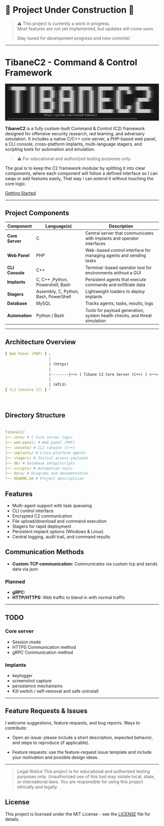 # 🚧 Project Under Construction 🚧

> ⚠️ This project is currently a work in progress.  
> Most features are not yet implemented, but updates will come soon.  
> 
> Stay tuned for development progress and new commits!

---

# TibaneC2 - Command & Control Framework

![Image](./tibaneC2.png)


**TibaneC2** is a fully custom-built Command & Control (C2) framework designed for offensive security research, red teaming, and adversary simulation. It includes a native C/C++ core server, a PHP-based web panel, a CLI console, cross-platform implants, multi-language stagers, and scripting tools for automation and emulation.

> ⚠️ For educational and authorized testing purposes only.

The goal is to keep the C2 framework modular by splitting it into clear components, where each component will follow a defined interface so I can swap or add features easily, That way i can extend it without touching the core logic.

[Getting Started](./docs/Getting%20Started.md)

---

## Project Components

| Component      | Language(s)                     | Description |
|----------------|----------------------------------|-------------|
| **Core Server** | C                           | Central server that communicates with implants and operator interfaces |
| **Web Panel**   | PHP                              | Web-based control interface for managing agents and sending tasks |
| **CLI Console** | C++                               | Terminal-based operator tool for environments without a GUI |
| **Implants**    | C, C++ ,Python, Powershell, Bash                            | Persistent agents that execute commands and exfiltrate data |
| **Stagers**     | Assembly, C, Python, Bash, PowerShell | Lightweight loaders to deploy implants |
| **Database**    | MySQL              | Tracks agents, tasks, results, logs |
| **Automation**  | Python / Bash                    | Tools for payload generation, system health checks, and threat simulation |

---

## Architecture Overview

```yaml
[ Web Panel (PHP) ] ┐
                    |
                    | (https)              
                    |                  
                    |--------├──> [ Tibane C2 Core Server (C++) ] <──> [ Implant (C++) ]
                    |
                    | (mTLS)
[ CLI Console (C) ] ┘                                                   ▲
                                                                        │
                                                                        [ Stagers (ASM/C/PS/Py/Bash) ]
```

## Directory Structure
 ```yaml

TibaneC2/
├── core/ # C Core server logic
├── web-panel/ # Web panel (PHP)
├── console/ # CLI console (C++)
├── implants/ # Cross-platform agents
├── stagers/ # Initial access payloads
├── db/ # Database setup/scripts
├── scripts/ # Automation tools
├── docs/ # Diagrams and documentation
└── README.md # Project descriptiion
 ```

## Features

- Multi-agent support with task queueing
- CLI control interface
- Encrypted C2 communication
- File upload/download and command execution
- Stagers for rapid deployment
- Persistent implant options (Windows & Linux)
- Central logging, audit trail, and command results

## Communication Methods

- **Custom TCP communication:** Communicates via custom tcp and sends data via json
### Planned
- **gRPC:**
- **HTTP/HTTPS:** Web traffic to blend in with normal traffic

---

## TODO
### Core server
- Session mode
- HTTPS Communication method
- gRPC Communication method

### Implants
- keylogger
- screenshot capture
- persistence mechanisms
- Kill switch / self-removal and safe uninstall

---

## Feature Requests & Issues
I welcome suggestions, feature requests, and bug reports. Ways to contribute:

- Open an issue: please include a short description, expected behavior, and steps to reproduce (if applicable).

- Feature requests: use the feature-request issue template and include your motivation and possible design ideas.

---

> Legal Notice
> This project is for educational and authorized testing purposes only. Unauthorized use of this tool may violate local, state, or international laws. You are responsible for using this project ethically and legally.


## License
This project is licensed under the MIT License - see the [LICENSE](LICENSE) file for details.
